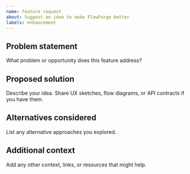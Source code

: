 ```yaml
---
name: Feature request
about: Suggest an idea to make FlowForge better
labels: enhancement
---
```


## Problem statement
What problem or opportunity does this feature address?

## Proposed solution
Describe your idea. Share UX sketches, flow diagrams, or API contracts if you have them.

## Alternatives considered
List any alternative approaches you explored.

## Additional context
Add any other context, links, or resources that might help.
